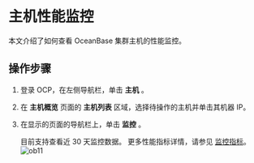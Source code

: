 主机性能监控 
===========================

本文介绍了如何查看 OceanBase 集群主机的性能监控。

操作步骤 
-------------------------

1. 登录 OCP，在左侧导航栏，单击 **主机** 。

   

2. 在 **主机概览** 页面的 **主机列表** 区域，选择待操作的主机并单击其机器 IP。

   

3. 在显示的页面的导航栏上，单击 **监控** 。

   目前支持查看近 30 天监控数据。 更多性能指标详情，请参见 [监控指标](https://www.oceanbase.com/docs/oceanbase-cloud-platform/oceanbase-cloud-platform/V3.1.2/pmt1bh)。
   ![ob11](http://icms-x-dita.oss-cn-zhangjiakou.aliyuncs.com/xdita-output/zh-CN/task14795230/images/p347740.png?Expires=7258145944&OSSAccessKeyId=LTAIJfoPL6wmrirR&Signature=ZnNNvUXXyah4hSu2CHJEhF233Ss%3D)




